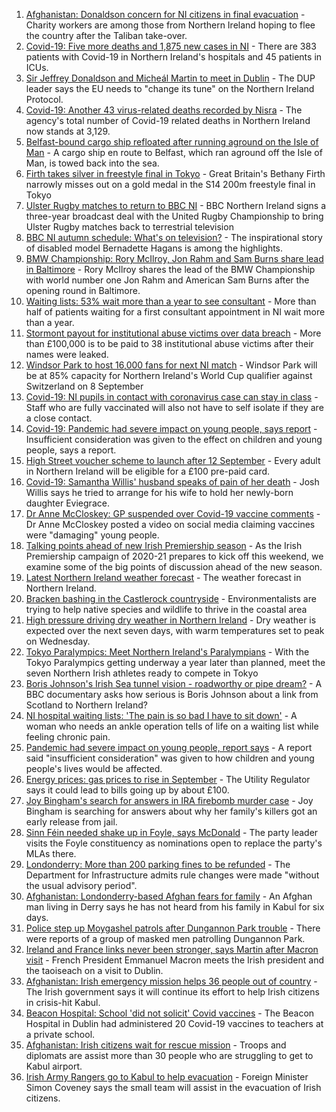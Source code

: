 1. [Afghanistan: Donaldson concern for NI citizens in final evacuation](https://www.bbc.co.uk/news/uk-northern-ireland-58353566?at_medium=RSS&at_campaign=KARANGA) - Charity workers are among those from Northern Ireland hoping to flee the country after the Taliban take-over.
2. [Covid-19: Five more deaths and 1,875 new cases in NI](https://www.bbc.co.uk/news/uk-northern-ireland-58359531?at_medium=RSS&at_campaign=KARANGA) - There are 383 patients with Covid-19 in Northern Ireland's hospitals and 45 patients in ICUs.
3. [Sir Jeffrey Donaldson and Micheál Martin to meet in Dublin](https://www.bbc.co.uk/news/uk-northern-ireland-58348119?at_medium=RSS&at_campaign=KARANGA) - The DUP leader says the EU needs to "change its tune" on the Northern Ireland Protocol.
4. [Covid-19: Another 43 virus-related deaths recorded by Nisra](https://www.bbc.co.uk/news/uk-northern-ireland-58356054?at_medium=RSS&at_campaign=KARANGA) - The agency's total number of Covid-19 related deaths in Northern Ireland now stands at 3,129.
5. [Belfast-bound cargo ship refloated after running aground on the Isle of Man](https://www.bbc.co.uk/news/uk-northern-ireland-58347103?at_medium=RSS&at_campaign=KARANGA) - A cargo ship en route to Belfast, which ran aground off the Isle of Man, is towed back into the sea.
6. [Firth takes silver in freestyle final in Tokyo](https://www.bbc.co.uk/sport/disability-sport/58354527?at_medium=RSS&at_campaign=KARANGA) - Great Britain's Bethany Firth narrowly misses out on a gold medal in the S14 200m freestyle final in Tokyo
7. [Ulster Rugby matches to return to BBC NI](https://www.bbc.co.uk/sport/rugby-union/58354533?at_medium=RSS&at_campaign=KARANGA) - BBC Northern Ireland signs a three-year broadcast deal with the United Rugby Championship to bring Ulster Rugby matches back to terrestrial television
8. [BBC NI autumn schedule: What's on television?](https://www.bbc.co.uk/news/uk-northern-ireland-58343622?at_medium=RSS&at_campaign=KARANGA) - The inspirational story of disabled model Bernadette Hagans is among the highlights.
9. [BMW Championship: Rory McIlroy, Jon Rahm and Sam Burns share lead in Baltimore](https://www.bbc.co.uk/sport/golf/58353535?at_medium=RSS&at_campaign=KARANGA) - Rory McIlroy shares the lead of the BMW Championship with world number one Jon Rahm and American Sam Burns after the opening round in Baltimore.
10. [Waiting lists: 53% wait more than a year to see consultant](https://www.bbc.co.uk/news/uk-northern-ireland-58342209?at_medium=RSS&at_campaign=KARANGA) - More than half of patients waiting for a first consultant appointment in NI wait more than a year.
11. [Stormont payout for institutional abuse victims over data breach](https://www.bbc.co.uk/news/uk-northern-ireland-58347969?at_medium=RSS&at_campaign=KARANGA) - More than £100,000 is to be paid to 38 institutional abuse victims after their names were leaked.
12. [Windsor Park to host 16,000 fans for next NI match](https://www.bbc.co.uk/sport/football/58347396?at_medium=RSS&at_campaign=KARANGA) - Windsor Park will be at 85% capacity for Northern Ireland's World Cup qualifier against Switzerland on 8 September
13. [Covid-19: NI pupils in contact with coronavirus case can stay in class](https://www.bbc.co.uk/news/uk-northern-ireland-58342215?at_medium=RSS&at_campaign=KARANGA) - Staff who are fully vaccinated will also not have to self isolate if they are a close contact.
14. [Covid-19: Pandemic had severe impact on young people, says report](https://www.bbc.co.uk/news/uk-northern-ireland-58334583?at_medium=RSS&at_campaign=KARANGA) - Insufficient consideration was given to the effect on children and young people, says a report.
15. [High Street voucher scheme to launch after 12 September](https://www.bbc.co.uk/news/uk-northern-ireland-58329517?at_medium=RSS&at_campaign=KARANGA) - Every adult in Northern Ireland will be eligible for a £100 pre-paid card.
16. [Covid-19: Samantha Willis' husband speaks of pain of her death](https://www.bbc.co.uk/news/uk-northern-ireland-58320859?at_medium=RSS&at_campaign=KARANGA) - Josh Willis says he tried to arrange for his wife to hold her newly-born daughter Eviegrace.
17. [Dr Anne McCloskey: GP suspended over Covid-19 vaccine comments](https://www.bbc.co.uk/news/uk-northern-ireland-foyle-west-58315530?at_medium=RSS&at_campaign=KARANGA) - Dr Anne McCloskey posted a video on social media claiming vaccines were "damaging" young people.
18. [Talking points ahead of new Irish Premiership season](https://www.bbc.co.uk/sport/football/58143885?at_medium=RSS&at_campaign=KARANGA) - As the Irish Premiership campaign of 2020-21 prepares to kick off this weekend, we examine some of the big points of discussion ahead of the new season.
19. [Latest Northern Ireland weather forecast](https://www.bbc.co.uk/news/uk-northern-ireland-26018439?at_medium=RSS&at_campaign=KARANGA) - The weather forecast in Northern Ireland.
20. [Bracken bashing in the Castlerock countryside](https://www.bbc.co.uk/news/uk-northern-ireland-58284401?at_medium=RSS&at_campaign=KARANGA) - Environmentalists are trying to help native species and wildlife to thrive in the coastal area
21. [High pressure driving dry weather in Northern Ireland](https://www.bbc.co.uk/news/uk-northern-ireland-58315590?at_medium=RSS&at_campaign=KARANGA) - Dry weather is expected over the next seven days, with warm temperatures set to peak on Wednesday.
22. [Tokyo Paralympics: Meet Northern Ireland's Paralympians](https://www.bbc.co.uk/sport/disability-sport/58309324?at_medium=RSS&at_campaign=KARANGA) - With the Tokyo Paralympics getting underway a year later than planned, meet the seven Northern Irish athletes ready to compete in Tokyo
23. [Boris Johnson's Irish Sea tunnel vision - roadworthy or pipe dream?](https://www.bbc.co.uk/news/uk-northern-ireland-58269437?at_medium=RSS&at_campaign=KARANGA) - A BBC documentary asks how serious is Boris Johnson about a link from Scotland to Northern Ireland?
24. [NI hospital waiting lists: 'The pain is so bad I have to sit down'](https://www.bbc.co.uk/news/58343028?at_medium=RSS&at_campaign=KARANGA) - A woman who needs an ankle operation tells of life on a waiting list while feeling chronic pain.
25. [Pandemic had severe impact on young people, report says](https://www.bbc.co.uk/news/uk-northern-ireland-58343219?at_medium=RSS&at_campaign=KARANGA) - A report said "insufficient consideration" was given to how children and young people's lives would be affected.
26. [Energy prices: gas prices to rise in September](https://www.bbc.co.uk/news/uk-northern-ireland-58336968?at_medium=RSS&at_campaign=KARANGA) - The Utility Regulator says it could lead to bills going up by about £100.
27. [Joy Bingham's search for answers in IRA firebomb murder case](https://www.bbc.co.uk/news/uk-northern-ireland-58336326?at_medium=RSS&at_campaign=KARANGA) - Joy Bingham is searching for answers about why her family's killers got an early release from jail.
28. [Sinn Féin needed shake up in Foyle, says McDonald](https://www.bbc.co.uk/news/uk-northern-ireland-foyle-west-58345722?at_medium=RSS&at_campaign=KARANGA) - The party leader visits the Foyle constituency as nominations open to replace the party's MLAs there.
29. [Londonderry: More than 200 parking fines to be refunded](https://www.bbc.co.uk/news/uk-northern-ireland-foyle-west-58333604?at_medium=RSS&at_campaign=KARANGA) - The Department for Infrastructure admits rule changes were made "without the usual advisory period".
30. [Afghanistan: Londonderry-based Afghan fears for family](https://www.bbc.co.uk/news/uk-northern-ireland-foyle-west-58333606?at_medium=RSS&at_campaign=KARANGA) - An Afghan man living in Derry says he has not heard from his family in Kabul for six days.
31. [Police step up Moygashel patrols after Dungannon Park trouble](https://www.bbc.co.uk/news/uk-northern-ireland-58330825?at_medium=RSS&at_campaign=KARANGA) - There were reports of a group of masked men patrolling Dungannon Park.
32. [Ireland and France links never been stronger, says Martin after Macron visit](https://www.bbc.co.uk/news/world-58342210?at_medium=RSS&at_campaign=KARANGA) - French President Emmanuel Macron meets the Irish president and the taoiseach on a visit to Dublin.
33. [Afghanistan: Irish emergency mission helps 36 people out of country](https://www.bbc.co.uk/news/world-europe-58348628?at_medium=RSS&at_campaign=KARANGA) - The Irish government says it will continue its effort to help Irish citizens in crisis-hit Kabul.
34. [Beacon Hospital: School 'did not solicit' Covid vaccines](https://www.bbc.co.uk/news/world-europe-58327568?at_medium=RSS&at_campaign=KARANGA) - The Beacon Hospital in Dublin had administered 20 Covid-19 vaccines to teachers at a private school.
35. [Afghanistan: Irish citizens wait for rescue mission](https://www.bbc.co.uk/news/world-europe-58314977?at_medium=RSS&at_campaign=KARANGA) - Troops and diplomats are assist more than 30 people who are struggling to get to Kabul airport.
36. [Irish Army Rangers go to Kabul to help evacuation](https://www.bbc.co.uk/news/world-europe-58309751?at_medium=RSS&at_campaign=KARANGA) - Foreign Minister Simon Coveney says the small team will assist in the evacuation of Irish citizens.
